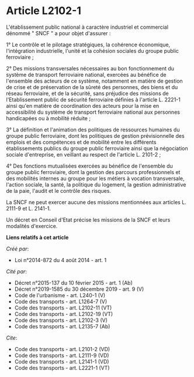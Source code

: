 # Article L2102-1

L'établissement public national à caractère industriel et commercial dénommé " SNCF " a pour objet d'assurer : 

1° Le contrôle et le pilotage stratégiques, la cohérence économique, l'intégration industrielle, l'unité et la cohésion
sociales du groupe public ferroviaire ; 

2° Des missions transversales nécessaires au bon fonctionnement du système de transport ferroviaire national, exercées au
bénéfice de l'ensemble des acteurs de ce système, notamment en matière de gestion de crise et de préservation de la sûreté
des personnes, des biens et du réseau ferroviaire, et de la sécurité, sans préjudice des missions de l'Etablissement public
de sécurité ferroviaire définies à l'article L. 2221-1 ainsi qu'en matière de coordination des acteurs pour la mise en
accessibilité du système de transport ferroviaire national aux personnes handicapées ou à mobilité réduite ; 

3° La définition et l'animation des politiques de ressources humaines du groupe public ferroviaire, dont les politiques de
gestion prévisionnelle des emplois et des compétences et de mobilité entre les différents établissements publics du groupe
public ferroviaire ainsi que la négociation sociale d'entreprise, en veillant au respect de l'article L. 2101-2 ; 

4° Des fonctions mutualisées exercées au bénéfice de l'ensemble du groupe public ferroviaire, dont la gestion des parcours
professionnels et des mobilités internes au groupe pour les métiers à vocation transversale, l'action sociale, la santé, la
politique du logement, la gestion administrative de la paie, l'audit et le contrôle des risques. 

La SNCF ne peut exercer aucune des missions mentionnées aux articles L. 2111-9 et L. 2141-1. 

Un décret en Conseil d'Etat précise les missions de la SNCF et leurs modalités d'exercice.

**Liens relatifs à cet article**

_Créé par_:

  - Loi n°2014-872 du 4 août 2014 - art. 1

_Cité par_:

  - Décret n°2015-137 du 10 février 2015 - art. 1 (Ab)
  - Décret n°2019-1585 du 30 décembre 2019 - art. 9 (V)
  - Code de l'urbanisme - art. L240-1 (V)
  - Code des transports - art. L1264-7 (V)
  - Code des transports - art. L2102-11 (VT)
  - Code des transports - art. L2102-19 (VT)
  - Code des transports - art. L2102-3 (V)
  - Code des transports - art. L2135-7 (Ab)

_Cite_:

  - Code des transports - art. L2101-2 (VD)
  - Code des transports - art. L2111-9 (VD)
  - Code des transports - art. L2141-1 (VD)
  - Code des transports - art. L2221-1 (VT)
